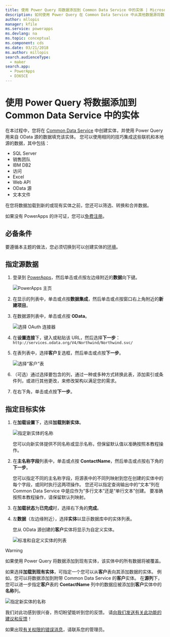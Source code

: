 ```yaml
---
title: 使用 Power Query 将数据添加到 Common Data Service 中的实体 | Microsoft Docs
description: 如何使用 Power Query 在 Common Data Service 中从其他数据源将数据添加到新的或现有实体的分步说明。
author: mllopis
manager: kfile
ms.service: powerapps
ms.devlang: na
ms.topic: conceptual
ms.component: cds
ms.date: 03/21/2018
ms.author: millopis
search.audienceType:
  - maker
search.app:
  - PowerApps
  - D365CE
---
```


# <a name="add-data-to-an-entity-in-common-data-service-by-using-power-query"></a>使用 Power Query 将数据添加到 Common Data Service 中的实体
在本过程中，您将在 [Common Data Service](data-platform-intro.md) 中创建实体，并使用 Power Query 用来自 OData 源的数据填充该实体。 您可以使用相同的技巧集成这些联机和本地源的数据，其中包括：

* SQL Server
* 销售团队
* IBM DB2
* 访问
* Excel
* Web API
* OData 源
* 文本文件

在您将数据加载到新的或现有实体之前，您还可以筛选、转换和合并数据。

如果没有 PowerApps 的许可证，您可以[免费注册](../signup-for-powerapps.md)。

## <a name="prerequisites"></a>必备条件 
要遵循本主题的做法，您必须切换到可以创建实体的[环境](../canvas-apps/working-with-environments.md)。

## <a name="specify-the-source-data"></a>指定源数据

1. 登录到 [PowerApps](https://web.powerapps.com/?utm_source=padocs&utm_medium=linkinadoc&utm_campaign=referralsfromdoc)，然后单击或点按左边缘附近的**数据**向下键。

    ![PowerApps 主页](./media/data-platform-cds-newentity-pq/sign-in.png)

1. 在显示的列表中，单击或点按**数据集成**，然后单击或点按窗口右上角附近的**新建项目**。

1. 在数据源列表中，单击或点按 **OData**。

    ![选择 OAuth 连接器](./media/data-platform-cds-newentity-pq/choose-odata.png)

1. 在**设置连接**下，键入或粘贴该 URL，然后选择**下一步**：<br>
`http://services.odata.org/V4/Northwind/Northwind.svc/`

1. 在表列表中，选择**客户**复选框，然后单击或点按**下一步**。

    ![选择“客户”表](./media/data-platform-cds-newentity-pq/select-table.png)

1. （可选）通过选择要包含的列，通过一种或多种方式转换此表，添加索引或条件列，或进行其他更改，来修改架构以满足您的需求。

1. 在右下角，单击或点按**下一步**。

## <a name="specify-the-target-entity"></a>指定目标实体
1. 在**加载设置**下，选择**加载到新实体**。

    ![指定新实体的名称](./media/data-platform-cds-newentity-pq/new-entity-name.png)

    您可以向新实体提供不同名称或显示名称，但保留默认值以准确按照本教程操作。

1. 在**主名称字段**列表中，单击或点按 **ContactName**，然后单击或点按右下角的**下一步**。

    您可以指定不同的主名称字段，将源表中的不同列映射到您在创建的实体中的每个字段，或同时执行这两项操作。 您还可以指定查询输出中的“文本”列在 Common Data Service 中是应作为“多行文本”还是“单行文本”创建。 要准确按照本教程操作，请保留默认列映射。

1. 在**加载状态**为**已完成**时，选择右下角的**完成**。

1. 左**数据**（左边缘附近），选择**实体**以显示数据库中的实体列表。

    您从 OData 源创建的**客户**实体将显示为自定义实体。

    ![标准和自定义实体的列表](./media/data-platform-cds-newentity-pq/entity-list.png)

> [!WARNING]
> 如果使用 Power Query 将数据添加到现有实体，该实体中的所有数据将被覆盖。

如果选择**加载到现有实体**，可指定一个您可以从**客户**表向其添加数据的实体。 例如，您可以将数据添加到附带 Common Data Service 的**客户**实体。 在**源列**下，您可以进一步指定**客户**表的 **ContactName** 列中的数据应被添加到**客户**实体中的**名称**列。

![指定新实体的名称](./media/data-platform-cds-newentity-pq/existing-entity.png)

我们对此功感到很兴奋，热切盼望能听到您的反馈。 请[向我们发送有关此功能的建议和反馈](https://powerusers.microsoft.com/t5/PowerApps-Community/ct-p/PowerApps1)！

如果出现[有关权限的错误消息](data-platform-cds-newentity-troubleshooting-mashup.md)，请联系您的管理员。
